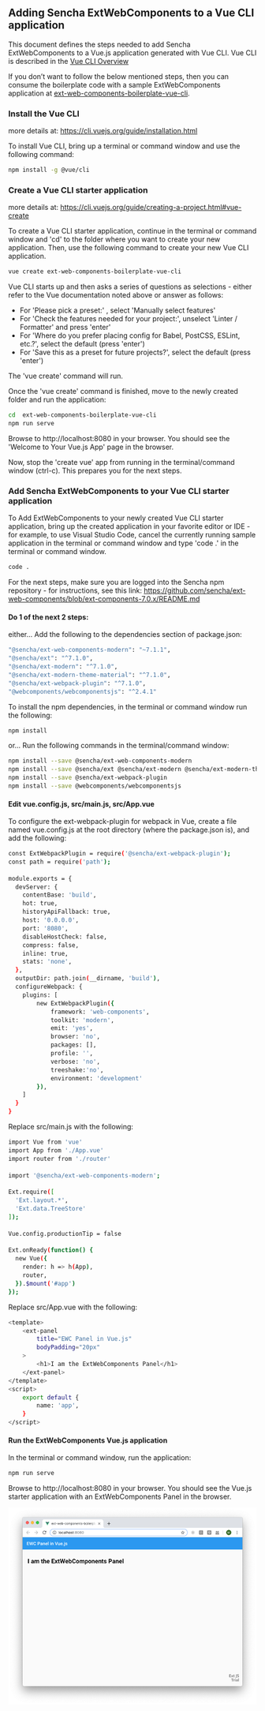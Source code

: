 

## Adding Sencha ExtWebComponents to a Vue CLI application

This document defines the steps needed to add Sencha ExtWebComponents to a Vue.js application generated with Vue CLI.  Vue CLI is described in the [Vue CLI Overview](https://cli.vuejs.org/guide/)

If you don’t want to follow the below mentioned steps, then you can consume the boilerplate code with a sample ExtWebComponents application at [ext-web-components-boilerplate-vue-cli](https://github.com/sencha/ext-web-components/tree/ext-components-7.0.x/packages/ext-web-components-boilerplate-vue-cli).

### Install the Vue CLI

more details at: https://cli.vuejs.org/guide/installation.html

To install Vue CLI, bring up a terminal or command window and use the following command:


```sh
npm install -g @vue/cli
```

### Create a Vue CLI starter application

more details at: https://cli.vuejs.org/guide/creating-a-project.html#vue-create

To create a Vue CLI starter application, continue in the terminal or command window and 'cd' to the folder where you want to create your new application.  Then, use the following command to create your new Vue CLI application.

```sh
vue create ext-web-components-boilerplate-vue-cli
```

Vue CLI starts up and then asks a series of questions as selections - either refer to the Vue documentation noted above or answer as follows:

* For 'Please pick a preset:' , select 'Manually select features'
* For 'Check the features needed for your project:', unselect 'Linter / Formatter' and press 'enter'
* For 'Where do you prefer placing config for Babel, PostCSS, ESLint, etc.?', select the default (press 'enter')
* For 'Save this as a preset for future projects?', select the default (press 'enter')

The 'vue create' command will run.

Once the 'vue create' command is finished, move to the newly created folder and run the application:

```sh
cd  ext-web-components-boilerplate-vue-cli
npm run serve
```

Browse to http://localhost:8080 in your browser.  You should see the 'Welcome to Your Vue.js App' page in the browser.

Now, stop the 'create vue' app from running in the terminal/command window (ctrl-c).  This prepares you for the next steps.

### Add Sencha ExtWebComponents to your Vue CLI starter application

To Add ExtWebComponents to your newly created Vue CLI starter application, bring up the created application in your favorite editor or IDE - for example, to use Visual Studio Code, cancel the currently running sample application in the terminal or command window and type 'code .' in the terminal or command window.

```sh
code .
```

For the next steps, make sure you are logged into the Sencha npm repository - for instructions, see this link: https://github.com/sencha/ext-web-components/blob/ext-components-7.0.x/README.md

#### Do 1 of the next 2 steps:

either...
Add the following to the dependencies section of package.json:

```sh
"@sencha/ext-web-components-modern": "~7.1.1",
"@sencha/ext": "^7.1.0",
"@sencha/ext-modern": "^7.1.0",
"@sencha/ext-modern-theme-material": "^7.1.0",
"@sencha/ext-webpack-plugin": "^7.1.0",
"@webcomponents/webcomponentsjs": "^2.4.1"
```

To install the npm dependencies, in the terminal or command window run the following:

```sh
npm install
```

or...
Run the following commands in the terminal/command window:

```sh
npm install --save @sencha/ext-web-components-modern
npm install --save @sencha/ext @sencha/ext-modern @sencha/ext-modern-theme-material
npm install --save @sencha/ext-webpack-plugin
npm install --save @webcomponents/webcomponentsjs
```

#### Edit vue.config.js, src/main.js, src/App.vue

To configure the ext-webpack-plugin for webpack in Vue, create a file named vue.config.js at the root directory (where the package.json is), and add the following:
```sh
const ExtWebpackPlugin = require('@sencha/ext-webpack-plugin');
const path = require('path');

module.exports = {
  devServer: {
    contentBase: 'build',
    hot: true,
    historyApiFallback: true,
    host: '0.0.0.0',
    port: '8080',
    disableHostCheck: false,
    compress: false,
    inline: true,
    stats: 'none',
  },
  outputDir: path.join(__dirname, 'build'),
  configureWebpack: {
    plugins: [
        new ExtWebpackPlugin({
            framework: 'web-components',
            toolkit: 'modern',
            emit: 'yes',
            browser: 'no',
            packages: [],
            profile: '',
            verbose: 'no',
            treeshake:'no',
            environment: 'development'
        }),
    ]
  }
}
```

Replace src/main.js with the following:

```sh
import Vue from 'vue'
import App from './App.vue'
import router from './router'

import '@sencha/ext-web-components-modern';

Ext.require([
  'Ext.layout.*',
  'Ext.data.TreeStore'
]);

Vue.config.productionTip = false

Ext.onReady(function() {
  new Vue({
    render: h => h(App),
    router,
  }).$mount('#app')
});
```

Replace src/App.vue with the following:

```sh
<template>
    <ext-panel
        title="EWC Panel in Vue.js"
        bodyPadding="20px"
    >
        <h1>I am the ExtWebComponents Panel</h1>
    </ext-panel>
</template>
<script>
    export default {
        name: 'app',
    }
</script>
```

#### Run the ExtWebComponents Vue.js application

In the terminal or command window, run the application:

```sh
npm run serve
```

Browse to http://localhost:8080 in your browser.  You should see the Vue.js starter application with an ExtWebComponents Panel in the browser.

![Vue.js with ExtWebComponents](vue.png)
